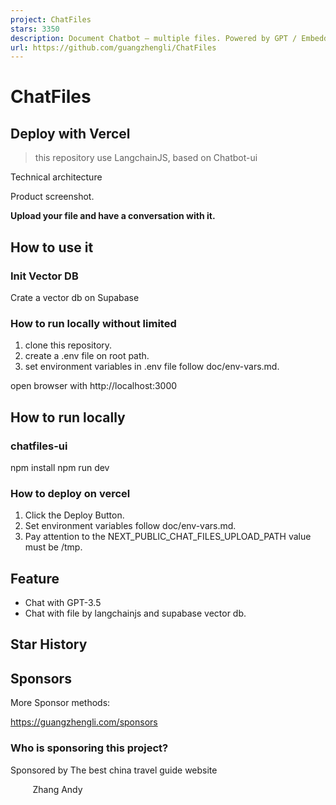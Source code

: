 ```yaml
---
project: ChatFiles
stars: 3350
description: Document Chatbot — multiple files. Powered by GPT / Embedding.
url: https://github.com/guangzhengli/ChatFiles
---
```


ChatFiles
=========

Deploy with Vercel
------------------

> this repository use LangchainJS, based on Chatbot-ui

Technical architecture

Product screenshot.

**Upload your file and have a conversation with it.**

How to use it
-------------

### Init Vector DB

Crate a vector db on Supabase

### How to run locally without limited

1.  clone this repository.
2.  create a .env file on root path.
3.  set environment variables in .env file follow doc/env-vars.md.

open browser with http://localhost:3000

How to run locally
------------------

### chatfiles-ui

npm install
npm run dev

### How to deploy on vercel

1.  Click the Deploy Button.
2.  Set environment variables follow doc/env-vars.md.
3.  Pay attention to the NEXT\_PUBLIC\_CHAT\_FILES\_UPLOAD\_PATH value must be /tmp.

Feature
-------

-   Chat with GPT-3.5
-   Chat with file by langchainjs and supabase vector db.

Star History
------------

Sponsors
--------

More Sponsor methods:

https://guangzhengli.com/sponsors

### Who is sponsoring this project?

Sponsored by The best china travel guide website

         Zhang Andy
